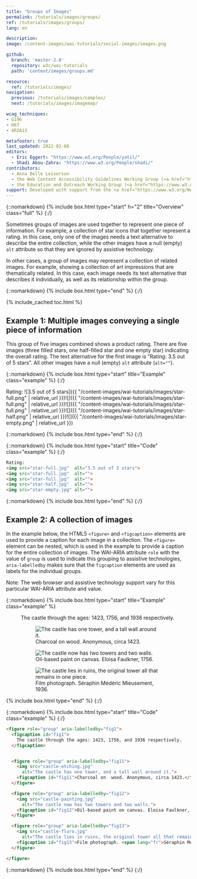 ```yaml
---
title: "Groups of Images"
permalink: /tutorials/images/groups/
ref: /tutorials/images/groups/
lang: en

description:
image: /content-images/wai-tutorials/social-images/images.png

github:
  branch: 'master-2.0'
  repository: w3c/wai-tutorials
  path: 'content/images/groups.md'

resource:
  ref: /tutorials/images/
navigation:
  previous: /tutorials/images/complex/
  next: /tutorials/images/imagemap/

wcag_techniques:
- G196
- H67
- ARIA13

metafooter: true
last_updated: 2022-02-08
editors:
  - Eric Eggert: "https://www.w3.org/People/yatil/"
  - Shadi Abou-Zahra: "https://www.w3.org/People/shadi/"
contributors:
  - Anna Belle Leiserson
  - the Web Content Accessibility Guidelines Working Group (<a href="https://www.w3.org/WAI/GL/">WCAG WG</a>)
  - the Education and Outreach Working Group (<a href="https://www.w3.org/WAI/EO/">EOWG</a>)
support: Developed with support from the <a href="https://www.w3.org/WAI/ACT/">WAI-ACT project</a>, co-funded by the <strong>European Commission <abbr title="Information Society Technologies">IST</abbr> Programme</strong>.
---
```


{::nomarkdown}
{% include box.html type="start" h="2" title="Overview" class="full" %}
{:/}

Sometimes groups of images are used together to represent one piece of information. For example, a collection of star icons that together represent a rating. In this case, only one of the images needs a text alternative to describe the entire collection, while the other images have a null (empty) `alt` attribute so that they are ignored by assistive technology.

In other cases, a group of images may represent a collection of related images. For example, showing a collection of art impressions that are thematically related. In this case, each image needs its text alternative that describes it individually, as well as its relationship within the group.

{::nomarkdown}
{% include box.html type="end" %}
{:/}

{% include_cached toc.html %}

## **Example 1:** Multiple images conveying a single piece of information

This group of five images combined shows a product rating. There are five images (three filled stars, one half-filled star and one empty star) indicating the overall rating. The text alternative for the first image is “Rating: 3.5 out of 5 stars”. All other images have a null (empty) `alt` attribute (`alt=""`).

{::nomarkdown}
{% include box.html type="start" title="Example" class="example" %}
{:/}

Rating: ![3.5 out of 5 stars]({{ "/content-images/wai-tutorials/images/star-full.png" | relative_url }})![]({{ "/content-images/wai-tutorials/images/star-full.png" | relative_url }})![]({{ "/content-images/wai-tutorials/images/star-full.png" | relative_url }})![]({{ "/content-images/wai-tutorials/images/star-half.png" | relative_url }})![]({{ "/content-images/wai-tutorials/images/star-empty.png" | relative_url }})

{::nomarkdown}
{% include box.html type="end" %}
{:/}

{::nomarkdown}
{% include box.html type="start" title="Code" class="example" %}
{:/}

~~~ html
Rating:
<img src="star-full.jpg"  alt="3.5 out of 5 stars">
<img src="star-full.jpg"  alt="">
<img src="star-full.jpg"  alt="">
<img src="star-half.jpg"  alt="">
<img src="star-empty.jpg" alt="">
~~~

{::nomarkdown}
{% include box.html type="end" %}
{:/}

## **Example 2:** A collection of images

In the example below, the HTML5 `<figure>` and `<figcaption>` elements are used to provide a caption for each image in a collection. The `<figure>` element can be nested, which is used in the example to provide a caption for the entire collection of images. The WAI-ARIA attribute `role` with the value of `group` is used to indicate this grouping to assistive technologies, `aria-labelledby` makes sure that the `figcaption` elements are used as labels for the individual groups.

Note: The web browser and assistive technology support vary for this particular WAI-ARIA attribute and value.

{::nomarkdown}
{% include box.html type="start" title="Example" class="example" %}

<figure role="group" aria-labelledby="fig1">
<figcaption id="fig1">The castle through the ages: 1423, 1756, and 1936 respectively.</figcaption>


<figure role="group" aria-labelledby="fig11">
<img src="{{ "/content-images/wai-tutorials/images/castle-etching.jpg" | relative_url }}" alt="The castle has one tower, and a tall wall around it.">
<figcaption id="fig11">Charcoal on  wood. Anonymous, circa 1423.</figcaption>
</figure>
<figure role="group" aria-labelledby="fig12">
<img src="{{ "/content-images/wai-tutorials/images/castle-painting.jpg" | relative_url }}" alt="The castle now has two towers and two walls.">
<figcaption id="fig12">Oil-based paint on canvas. Eloisa Faulkner, 1756.</figcaption>
</figure>
<figure role="group" aria-labelledby="fig13">
<img src="{{ "/content-images/wai-tutorials/images/castle-fluro.jpg" | relative_url }}"
alt="The castle lies in ruins, the original tower all that remains in one piece.">
<figcaption id="fig13">Film photograph. <span lang="fr">Séraphin Médéric Mieusement</span>, 1936.</figcaption>
</figure>

</figure>

{% include box.html type="end" %}
{:/}

{::nomarkdown}
{% include box.html type="start" title="Code" class="example" %}
{:/}

~~~ html
<figure role="group" aria-labelledby="fig1">
  <figcaption id="fig1">
    The castle through the ages: 1423, 1756, and 1936 respectively.
  </figcaption>


  <figure role="group" aria-labelledby="fig11">
    <img src="castle-etching.jpg"
      alt="The castle has one tower, and a tall wall around it.">
    <figcaption id="fig11">Charcoal on  wood. Anonymous, circa 1423.</figcaption>
  </figure>

  <figure role="group" aria-labelledby="fig12">
    <img src="castle-painting.jpg"
      alt="The castle now has two towers and two walls.">
    <figcaption id="fig12">Oil-based paint on canvas. Eloisa Faulkner, 1756.</figcaption>
  </figure>

  <figure role="group" aria-labelledby="fig13">
    <img src="castle-fluro.jpg"
      alt="The castle lies in ruins, the original tower all that remains in one piece.">
    <figcaption id="fig13">Film photograph. <span lang="fr">Séraphin Médéric Mieusement</span>, 1936.</figcaption>
  </figure>

</figure>
~~~

{::nomarkdown}
{% include box.html type="end" %}
{:/}

